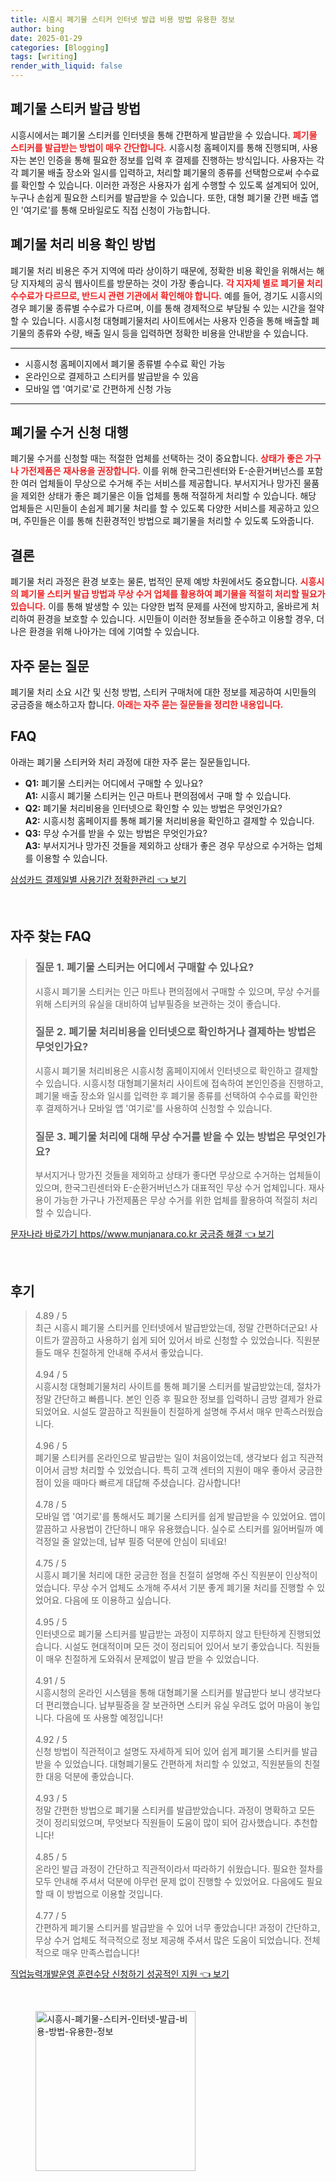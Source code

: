 ```yaml
---
title: 시흥시 폐기물 스티커 인터넷 발급 비용 방법 유용한 정보
author: bing
date: 2025-01-29
categories: [Blogging]
tags: [writing]
render_with_liquid: false
---
```

<h2 id='폐기물 스티커 발급 방법'>폐기물 스티커 발급 방법</h2>

<p>시흥시에서는 폐기물 스티커를 인터넷을 통해 간편하게 발급받을 수 있습니다. <b><span style="color: #ee2323;">폐기물 스티커를 발급받는 방법이 매우 간단합니다.</span></b> 시흥시청 홈페이지를 통해 진행되며, 사용자는 본인 인증을 통해 필요한 정보를 입력 후 결제를 진행하는 방식입니다. 사용자는 각각 폐기물 배출 장소와 일시를 입력하고, 처리할 폐기물의 종류를 선택함으로써 수수료를 확인할 수 있습니다. 이러한 과정은 사용자가 쉽게 수행할 수 있도록 설계되어 있어, 누구나 손쉽게 필요한 스티커를 발급받을 수 있습니다. 또한, 대형 폐기물 간편 배출 앱인 '여기로'를 통해 모바일로도 직접 신청이 가능합니다. </p>

<h2 id='폐기물 처리 비용 확인 방법'>폐기물 처리 비용 확인 방법</h2>

<p>폐기물 처리 비용은 주거 지역에 따라 상이하기 때문에, 정확한 비용 확인을 위해서는 해당 지자체의 공식 웹사이트를 방문하는 것이 가장 좋습니다. <b><span style="color: #ee2323;">각 지자체 별로 폐기물 처리 수수료가 다르므로, 반드시 관련 기관에서 확인해야 합니다.</span></b> 예를 들어, 경기도 시흥시의 경우 폐기물 종류별 수수료가 다르며, 이를 통해 경제적으로 부담될 수 있는 시간을 절약할 수 있습니다. 시흥시청 대형폐기물처리 사이트에서는 사용자 인증을 통해 배출할 폐기물의 종류와 수량, 배출 일시 등을 입력하면 정확한 비용을 안내받을 수 있습니다.</p>

<hr />

<ul>
    <li>시흥시청 홈페이지에서 폐기물 종류별 수수료 확인 가능</li>
    <li>온라인으로 결제하고 스티커를 발급받을 수 있음</li>
    <li>모바일 앱 '여기로'로 간편하게 신청 가능</li>
</ul>

<hr />

<h2 id='폐기물 수거 신청 대행'>폐기물 수거 신청 대행</h2>

<p>폐기물 수거를 신청할 때는 적절한 업체를 선택하는 것이 중요합니다. <b><span style="color: #ee2323;">상태가 좋은 가구나 가전제품은 재사용을 권장합니다.</span></b> 이를 위해 한국그린센터와 E-순환거버넌스를 포함한 여러 업체들이 무상으로 수거해 주는 서비스를 제공합니다. 부서지거나 망가진 물품을 제외한 상태가 좋은 폐기물은 이들 업체를 통해 적절하게 처리할 수 있습니다. 해당 업체들은 시민들이 손쉽게 폐기물 처리를 할 수 있도록 다양한 서비스를 제공하고 있으며, 주민들은 이를 통해 친환경적인 방법으로 폐기물을 처리할 수 있도록 도와줍니다.</p>

<h2 id='결론'>결론</h2>

<p>폐기물 처리 과정은 환경 보호는 물론, 법적인 문제 예방 차원에서도 중요합니다. <b><span style="color: #ee2323;">시흥시의 폐기물 스티커 발급 방법과 무상 수거 업체를 활용하여 폐기물을 적절히 처리할 필요가 있습니다.</span></b> 이를 통해 발생할 수 있는 다양한 법적 문제를 사전에 방지하고, 올바르게 처리하여 환경을 보호할 수 있습니다. 시민들이 이러한 정보들을 준수하고 이용할 경우, 더 나은 환경을 위해 나아가는 데에 기여할 수 있습니다.</p>

<h2 id='자주 묻는 질문'>자주 묻는 질문</h2>

<p>폐기물 처리 소요 시간 및 신청 방법, 스티커 구매처에 대한 정보를 제공하여 시민들의 궁금증을 해소하고자 합니다. <b><span style="color: #ee2323;">아래는 자주 묻는 질문들을 정리한 내용입니다.</span></b></p>

<h2 id='FAQ'>FAQ</h2>

<p>아래는 폐기물 스티커와 처리 과정에 대한 자주 묻는 질문들입니다.</p>

<ul>
    <li><b>Q1:</b> 폐기물 스티커는 어디에서 구매할 수 있나요?<br><b>A1:</b> 시흥시 폐기물 스티커는 인근 마트나 편의점에서 구매 할 수 있습니다.</li>
    <li><b>Q2:</b> 폐기물 처리비용을 인터넷으로 확인할 수 있는 방법은 무엇인가요?<br><b>A2:</b> 시흥시청 홈페이지를 통해 폐기물 처리비용을 확인하고 결제할 수 있습니다.</li>
    <li><b>Q3:</b> 무상 수거를 받을 수 있는 방법은 무엇인가요?<br><b>A3:</b> 부서지거나 망가진 것들을 제외하고 상태가 좋은 경우 무상으로 수거하는 업체를 이용할 수 있습니다.</li>
</ul>
<p><a class="click-button" title="삼성카드 결제일별 사용기간 정확한관리" href="https://aptwhite.github.io/posts/%EC%82%BC%EC%84%B1%EC%B9%B4%EB%93%9C-%EA%B2%B0%EC%A0%9C%EC%9D%BC%EB%B3%84-%EC%82%AC%EC%9A%A9%EA%B8%B0%EA%B0%84-%EC%A0%95%ED%99%95%ED%95%9C%EA%B4%80%EB%A6%AC/" rel="dofollow">삼성카드 결제일별 사용기간 정확한관리 👈 보기</a></p><br>
<h2 id='자주_찾는_FAQ'>자주 찾는 FAQ</h2>
<div itemscope="" itemtype="https://schema.org/FAQPage"> 
<blockquote> 
<div itemscope="" itemprop="mainEntity" itemtype="https://schema.org/Question"> 
<h3 itemprop="name">질문 1. 폐기물 스티커는 어디에서 구매할 수 있나요?</h3> 
<div itemscope="" itemprop="acceptedAnswer" itemtype="https://schema.org/Answer"> 
<span itemprop="text"> 
<p>시흥시 폐기물 스티커는 인근 마트나 편의점에서 구매할 수 있으며, 무상 수거를 위해 스티커의 유실을 대비하여 납부필증을 보관하는 것이 좋습니다.</p> 
</span> 
</div> 
</div> 
<div itemscope="" itemprop="mainEntity" itemtype="https://schema.org/Question"> 
<h3 itemprop="name">질문 2. 폐기물 처리비용을 인터넷으로 확인하거나 결제하는 방법은 무엇인가요?</h3> 
<div itemscope="" itemprop="acceptedAnswer" itemtype="https://schema.org/Answer"> 
<span itemprop="text"> 
<p>시흥시 폐기물 처리비용은 시흥시청 홈페이지에서 인터넷으로 확인하고 결제할 수 있습니다. 시흥시청 대형폐기물처리 사이트에 접속하여 본인인증을 진행하고, 폐기물 배출 장소와 일시를 입력한 후 폐기물 종류를 선택하여 수수료를 확인한 후 결제하거나 모바일 앱 '여기로'를 사용하여 신청할 수 있습니다.</p> 
</span> 
</div> 
</div> 
<div itemscope="" itemprop="mainEntity" itemtype="https://schema.org/Question"> 
<h3 itemprop="name">질문 3. 폐기물 처리에 대해 무상 수거를 받을 수 있는 방법은 무엇인가요?</h3> 
<div itemscope="" itemprop="acceptedAnswer" itemtype="https://schema.org/Answer"> 
<span itemprop="text"> 
<p>부서지거나 망가진 것들을 제외하고 상태가 좋다면 무상으로 수거하는 업체들이 있으며, 한국그린센터와 E-순환거버넌스가 대표적인 무상 수거 업체입니다. 재사용이 가능한 가구나 가전제품은 무상 수거를 위한 업체를 활용하여 적절히 처리할 수 있습니다.</p> 
</span> 
</div> 
</div> 
</blockquote> 
</div>
<p><a class="click-button" title="문자나라 바로가기 https//www.munjanara.co.kr 궁금증 해결" href="https://aptwhite.github.io/posts/%EB%AC%B8%EC%9E%90%EB%82%98%EB%9D%BC-%EB%B0%94%EB%A1%9C%EA%B0%80%EA%B8%B0-httpswww.munjanara.co.kr-%EA%B6%81%EA%B8%88%EC%A6%9D-%ED%95%B4%EA%B2%B0/" rel="dofollow">문자나라 바로가기 https//www.munjanara.co.kr 궁금증 해결 👈 보기</a></p><br>
<h2 id='후기'>후기</h2>
<div itemscope itemtype="https://schema.org/Product">
  <blockquote>
  <div itemprop="review" itemscope itemtype="https://schema.org/Review">
      <div itemprop="reviewRating" itemscope itemtype="https://schema.org/Rating"> <span itemprop="ratingValue">4.89</span> / <span itemprop="bestRating">5</span> </div>
      <span itemprop="reviewBody">최근 시흥시 폐기물 스티커를 인터넷에서 발급받았는데, 정말 간편하더군요! 사이트가 깔끔하고 사용하기 쉽게 되어 있어서 바로 신청할 수 있었습니다. 직원분들도 매우 친절하게 안내해 주셔서 좋았습니다.</span>
  </div>
  <br>
  <div itemprop="review" itemscope itemtype="https://schema.org/Review">
      <div itemprop="reviewRating" itemscope itemtype="https://schema.org/Rating"> <span itemprop="ratingValue">4.94</span> / <span itemprop="bestRating">5</span> </div>
      <span itemprop="reviewBody">시흥시청 대형폐기물처리 사이트를 통해 폐기물 스티커를 발급받았는데, 절차가 정말 간단하고 빠릅니다. 본인 인증 후 필요한 정보를 입력하니 금방 결제가 완료되었어요. 시설도 깔끔하고 직원들이 친절하게 설명해 주셔서 매우 만족스러웠습니다.</span>
  </div>
  <br>
  <div itemprop="review" itemscope itemtype="https://schema.org/Review">
      <div itemprop="reviewRating" itemscope itemtype="https://schema.org/Rating"> <span itemprop="ratingValue">4.96</span> / <span itemprop="bestRating">5</span> </div>
      <span itemprop="reviewBody">폐기물 스티커를 온라인으로 발급받는 일이 처음이었는데, 생각보다 쉽고 직관적이어서 금방 처리할 수 있었습니다. 특히 고객 센터의 지원이 매우 좋아서 궁금한 점이 있을 때마다 빠르게 대답해 주셨습니다. 감사합니다!</span>
  </div>
  <br>
  <div itemprop="review" itemscope itemtype="https://schema.org/Review">
      <div itemprop="reviewRating" itemscope itemtype="https://schema.org/Rating"> <span itemprop="ratingValue">4.78</span> / <span itemprop="bestRating">5</span> </div>
      <span itemprop="reviewBody">모바일 앱 '여기로'를 통해서도 폐기물 스티커를 쉽게 발급받을 수 있었어요. 앱이 깔끔하고 사용법이 간단하니 매우 유용했습니다. 실수로 스티커를 잃어버릴까 예 걱정일 줄 알았는데, 납부 필증 덕분에 안심이 되네요!</span>
  </div>
  <br>
  <div itemprop="review" itemscope itemtype="https://schema.org/Review">
      <div itemprop="reviewRating" itemscope itemtype="https://schema.org/Rating"> <span itemprop="ratingValue">4.75</span> / <span itemprop="bestRating">5</span> </div>
      <span itemprop="reviewBody">시흥시 폐기물 처리에 대한 궁금한 점을 친절히 설명해 주신 직원분이 인상적이었습니다. 무상 수거 업체도 소개해 주셔서 기분 좋게 폐기물 처리를 진행할 수 있었어요. 다음에 또 이용하고 싶습니다.</span>
  </div>
  <br>
  <div itemprop="review" itemscope itemtype="https://schema.org/Review">
      <div itemprop="reviewRating" itemscope itemtype="https://schema.org/Rating"> <span itemprop="ratingValue">4.95</span> / <span itemprop="bestRating">5</span> </div>
      <span itemprop="reviewBody">인터넷으로 폐기물 스티커를 발급받는 과정이 지루하지 않고 탄탄하게 진행되었습니다. 시설도 현대적이며 모든 것이 정리되어 있어서 보기 좋았습니다. 직원들이 매우 친절하게 도와줘서 문제없이 발급 받을 수 있었습니다.</span>
  </div>
  <br>
  <div itemprop="review" itemscope itemtype="https://schema.org/Review">
      <div itemprop="reviewRating" itemscope itemtype="https://schema.org/Rating"> <span itemprop="ratingValue">4.91</span> / <span itemprop="bestRating">5</span> </div>
      <span itemprop="reviewBody">시흥시청의 온라인 시스템을 통해 대형폐기물 스티커를 발급받다 보니 생각보다 더 편리했습니다. 납부필증을 잘 보관하면 스티커 유실 우려도 없어 마음이 놓입니다. 다음에 또 사용할 예정입니다!</span>
  </div>
  <br>
  <div itemprop="review" itemscope itemtype="https://schema.org/Review">
      <div itemprop="reviewRating" itemscope itemtype="https://schema.org/Rating"> <span itemprop="ratingValue">4.92</span> / <span itemprop="bestRating">5</span> </div>
      <span itemprop="reviewBody">신청 방법이 직관적이고 설명도 자세하게 되어 있어 쉽게 폐기물 스티커를 발급받을 수 있었습니다. 대형폐기물도 간편하게 처리할 수 있었고, 직원분들의 친절한 대응 덕분에 좋았습니다.</span>
  </div>
  <br>
  <div itemprop="review" itemscope itemtype="https://schema.org/Review">
      <div itemprop="reviewRating" itemscope itemtype="https://schema.org/Rating"> <span itemprop="ratingValue">4.93</span> / <span itemprop="bestRating">5</span> </div>
      <span itemprop="reviewBody">정말 간편한 방법으로 폐기물 스티커를 발급받았습니다. 과정이 명확하고 모든 것이 정리되었으며, 무엇보다 직원들이 도움이 많이 되어 감사했습니다. 추천합니다!</span>
  </div>
  <br>
  <div itemprop="review" itemscope itemtype="https://schema.org/Review">
      <div itemprop="reviewRating" itemscope itemtype="https://schema.org/Rating"> <span itemprop="ratingValue">4.85</span> / <span itemprop="bestRating">5</span> </div>
      <span itemprop="reviewBody">온라인 발급 과정이 간단하고 직관적이라서 따라하기 쉬웠습니다. 필요한 절차를 모두 안내해 주셔서 덕분에 아무런 문제 없이 진행할 수 있었어요. 다음에도 필요할 때 이 방법으로 이용할 것입니다.</span>
  </div>
  <br>
  <div itemprop="review" itemscope itemtype="https://schema.org/Review">
      <div itemprop="reviewRating" itemscope itemtype="https://schema.org/Rating"> <span itemprop="ratingValue">4.77</span> / <span itemprop="bestRating">5</span> </div>
      <span itemprop="reviewBody">간편하게 폐기물 스티커를 발급받을 수 있어 너무 좋았습니다! 과정이 간단하고, 무상 수거 업체도 적극적으로 정보 제공해 주셔서 많은 도움이 되었습니다. 전체적으로 매우 만족스럽습니다!</span>
  </div>
  </blockquote>
</div>
<p><a class="click-button" title="직업능력개발운영 훈련수당 신청하기 성공적인 지원" href="https://aptwhite.github.io/posts/%EC%A7%81%EC%97%85%EB%8A%A5%EB%A0%A5%EA%B0%9C%EB%B0%9C%EC%9A%B4%EC%98%81-%ED%9B%88%EB%A0%A8%EC%88%98%EB%8B%B9-%EC%8B%A0%EC%B2%AD%ED%95%98%EA%B8%B0-%EC%84%B1%EA%B3%B5%EC%A0%81%EC%9D%B8-%EC%A7%80%EC%9B%90/" rel="dofollow">직업능력개발운영 훈련수당 신청하기 성공적인 지원 👈 보기</a></p><br>
<figure class="image"><img src="https://aptwhite.github.io/assets/img/thumbnail/시흥시-폐기물-스티커-인터넷-발급-비용-방법-유용한-정보.webp" alt="시흥시-폐기물-스티커-인터넷-발급-비용-방법-유용한-정보" width="256" height="256"></figure>